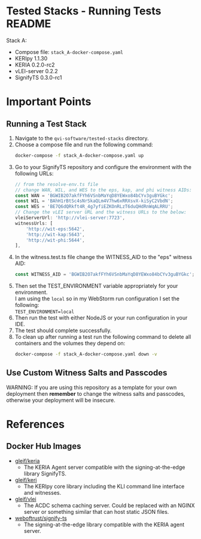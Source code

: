 # Tested Stacks - Running Tests README

Stack A:
- Compose file: `stack_A-docker-compose.yaml`
- KERIpy 1.1.30
- KERIA 0.2.0-rc2
- vLEI-server 0.2.2
- SignifyTS 0.3.0-rc1

# Important Points

## Running a Test Stack

1. Navigate to the `qvi-software/tested-stacks` directory.
2. Choose a compose file and run the following command:
    ```bash
    docker-compose -f stack_A-docker-compose.yaml up
    ```
3. Go to your SignifyTS repository and configure the environment with the following URLs:
   ```typescript
   // from the resolve-env.ts file
   // change WAN, WIL, and WES to the eps, kap, and phi witness AIDs:
   const WAN = 'BGWIB2O7akfFYh6VSnbMaYqD8YEWxo84bCYv3guBYGkc';
   const WIL = 'BAhH1rBtSc4sNrSkaQLm4V7hw6xRRXsvX-kiSyC2VbdN';
   const WES = 'BE7Q6dQRkft4R_4g7yfiEZKOnRLzT6duQHdRnWqALRRU';
   // Change the vLEI server URL and the witness URLs to the below:
   vleiServerUrl: 'http://vlei-server:7723',
   witnessUrls: [
       'http://wit-eps:5642',
       'http://wit-kap:5643',
       'http://wit-phi:5644',
   ],
   ```
4. In the witness.test.ts file change the WITNESS_AID to the "eps" witness AID: 
   ```typescript
   const WITNESS_AID = 'BGWIB2O7akfFYh6VSnbMaYqD8YEWxo84bCYv3guBYGkc';
   ```
5. Then set the TEST_ENVIRONMENT variable appropriately for your environment. \
   I am using the `local` so in my WebStorm run configuration I set the following: \
   `TEST_ENVIRONMENT=local`
6. Then run the test with either NodeJS or your run configuration in your IDE.
7. The test should complete successfully.
8. To clean up after running a test run the following command to delete all containers and the volumes they depend on:
    ```bash
    docker-compose -f stack_A-docker-compose.yaml down -v
    ```

## Use Custom Witness Salts and Passcodes

WARNING: If you are using this repository as a template for your own deployment then **remember** to change the witness salts and passcodes, otherwise your deployment will be insecure.

# References
## Docker Hub Images
- [gleif/keria][HUB_KERIA] 
  - The KERIA Agent server compatible with the signing-at-the-edge library SignifyTS.
- [gleif/keri][HUB_KERI] 
  - The KERIpy core library including the KLI command line interface and witnesses.
- [gleif/vlei][HUB_VLEI]
  - The ACDC schema caching server. Could be replaced with an NGINX server or something similar that can host static JSON files. 
- [weboftrust/signify-ts][LIB_SIGNIFY]
  -  The signing-at-the-edge library compatible with the KERIA agent server.

[DOCKER_HOST_NET]: https://docs.docker.com/engine/network/drivers/host/
[HUB_KERIA]: https://hub.docker.com/r/gleif/keria
[HUB_KERI]: https://hub.docker.com/r/gleif/keri
[HUB_VLEI]: https://hub.docker.com/r/gleif/vlei
[LIB_SIGNIFY]: https://github.com/WebOfTrust/signify-ts